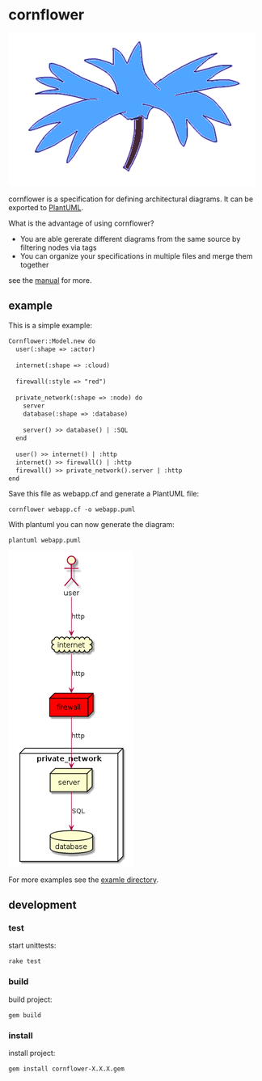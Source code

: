 # cornflower

![cornflower](cornflower.png)

cornflower is a specification for defining architectural diagrams.
It can be exported to [PlantUML](https://plantuml.com/).

What is the advantage of using cornflower?

* You are able gererate different diagrams from the same source by filtering nodes via tags
* You can organize your specifications in multiple files and merge them together

see the [manual](doc/manual.md) for more.

## example

This is a simple example:

```
Cornflower::Model.new do
  user(:shape => :actor)
  
  internet(:shape => :cloud)

  firewall(:style => "red")

  private_network(:shape => :node) do
    server
    database(:shape => :database)

    server() >> database() | :SQL
  end

  user() >> internet() | :http
  internet() >> firewall() | :http
  firewall() >> private_network().server | :http
end
```

Save this file as webapp.cf and generate a PlantUML file:

    cornflower webapp.cf -o webapp.puml

With plantuml you can now generate the diagram:

    plantuml webapp.puml

![webapp diagram](webapp.png)

For more examples see the [examle directory](./example).


## development

### test

start unittests:

    rake test

### build

build project:

    gem build

### install

install project:

    gem install cornflower-X.X.X.gem
